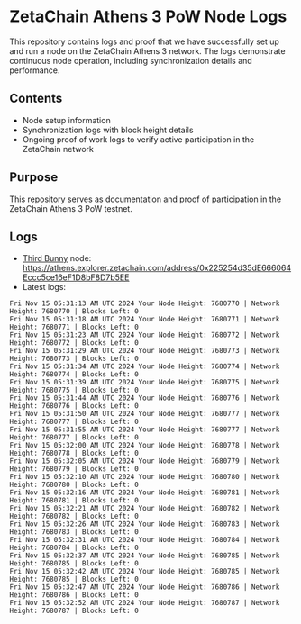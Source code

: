 # ZetaChain Athens 3 PoW Node Logs
This repository contains logs and proof that we have successfully set up and run a node on the ZetaChain Athens 3 network. The logs demonstrate continuous node operation, including synchronization details and performance.

## Contents
- Node setup information
- Synchronization logs with block height details
- Ongoing proof of work logs to verify active participation in the ZetaChain network

## Purpose
This repository serves as documentation and proof of participation in the ZetaChain Athens 3 PoW testnet.

## Logs

- [Third Bunny](https://thirdbunny.xyz/) node: https://athens.explorer.zetachain.com/address/0x225254d35dE666064Eccc5ce16eF1D8bF8D7b5EE
- Latest logs:
```
Fri Nov 15 05:31:13 AM UTC 2024 Your Node Height: 7680770 | Network Height: 7680770 | Blocks Left: 0
Fri Nov 15 05:31:18 AM UTC 2024 Your Node Height: 7680771 | Network Height: 7680771 | Blocks Left: 0
Fri Nov 15 05:31:23 AM UTC 2024 Your Node Height: 7680772 | Network Height: 7680772 | Blocks Left: 0
Fri Nov 15 05:31:29 AM UTC 2024 Your Node Height: 7680773 | Network Height: 7680773 | Blocks Left: 0
Fri Nov 15 05:31:34 AM UTC 2024 Your Node Height: 7680774 | Network Height: 7680774 | Blocks Left: 0
Fri Nov 15 05:31:39 AM UTC 2024 Your Node Height: 7680775 | Network Height: 7680775 | Blocks Left: 0
Fri Nov 15 05:31:44 AM UTC 2024 Your Node Height: 7680776 | Network Height: 7680776 | Blocks Left: 0
Fri Nov 15 05:31:50 AM UTC 2024 Your Node Height: 7680777 | Network Height: 7680777 | Blocks Left: 0
Fri Nov 15 05:31:55 AM UTC 2024 Your Node Height: 7680777 | Network Height: 7680777 | Blocks Left: 0
Fri Nov 15 05:32:00 AM UTC 2024 Your Node Height: 7680778 | Network Height: 7680778 | Blocks Left: 0
Fri Nov 15 05:32:05 AM UTC 2024 Your Node Height: 7680779 | Network Height: 7680779 | Blocks Left: 0
Fri Nov 15 05:32:10 AM UTC 2024 Your Node Height: 7680780 | Network Height: 7680780 | Blocks Left: 0
Fri Nov 15 05:32:16 AM UTC 2024 Your Node Height: 7680781 | Network Height: 7680781 | Blocks Left: 0
Fri Nov 15 05:32:21 AM UTC 2024 Your Node Height: 7680782 | Network Height: 7680782 | Blocks Left: 0
Fri Nov 15 05:32:26 AM UTC 2024 Your Node Height: 7680783 | Network Height: 7680783 | Blocks Left: 0
Fri Nov 15 05:32:31 AM UTC 2024 Your Node Height: 7680784 | Network Height: 7680784 | Blocks Left: 0
Fri Nov 15 05:32:37 AM UTC 2024 Your Node Height: 7680785 | Network Height: 7680785 | Blocks Left: 0
Fri Nov 15 05:32:42 AM UTC 2024 Your Node Height: 7680785 | Network Height: 7680785 | Blocks Left: 0
Fri Nov 15 05:32:47 AM UTC 2024 Your Node Height: 7680786 | Network Height: 7680786 | Blocks Left: 0
Fri Nov 15 05:32:52 AM UTC 2024 Your Node Height: 7680787 | Network Height: 7680787 | Blocks Left: 0
```
